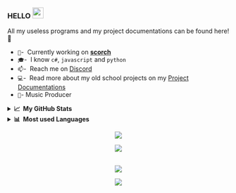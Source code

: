 ### HELLO <a href="https://yungbeatz-carrd.co"><img src="https://media.giphy.com/media/hvRJCLFzcasrR4ia7z/giphy.gif" height="25px" height="25px"></a>
All my useless programs and my project documentations can be found here! :rofl:

- `🏢`- &nbsp;Currently working on **[scorch](https://discord.gg/scorch)**
- `🎓`- &nbsp;I know `c#`, `javascript` and `python`
- `📫`- &nbsp;Reach me on [Discord](https://discord.com/users/605760781664911380) 
- `💻`- &nbsp;Read more about my old school projects on my [Project Documentations](https://github.com/yungbeatz/My-Portfolios)
- `🎵`- Music Producer



<details>
  <summary><b>📈&nbsp;&nbsp;My GitHub Stats</b></summary>
  <br/>
  <p align="center"><br>
  <a href="https://github.com/yungbeatz">
    <img src="https://github-readme-stats.vercel.app/api?username=yungbeatz&show_icons=true&theme=dark"/>
     </a>
</details>
<details>
  <summary><b>📊&nbsp;&nbsp;Most used Languages</b></summary>
  <br/>
  <p align="center"><br>
 <p align="center"><br>
  <a href="https://github.com/yungbeatz">
    <img src="https://github-readme-stats.vercel.app/api/top-langs/?username=yungbeatz&theme=dark"/>
     </a>
  </p>
</details>
 <p align="center">
 <a href="https://ko-fi.com/T6T2J9FXN">
 <img src="https://komarev.com/ghpvc/?username=yung4L&style=flat-square"/>
</p>
  <p align="center">
 <a href="https://discord.gg/scorch">
 <img src="https://ko-fi.com/img/githubbutton_sm.svg"/>
</p>
 <p align="center"><br>
  <a href="https://discord.com/users/605760781664911380">
    <img src="https://lanyard-profile-readme.vercel.app/api/605760781664911380"/>
     </a>
  </p>
<p align="center">
  <img src="https://capsule-render.vercel.app/api?type=waving&color=gradient&height=60&section=footer"/>
</p>









 










